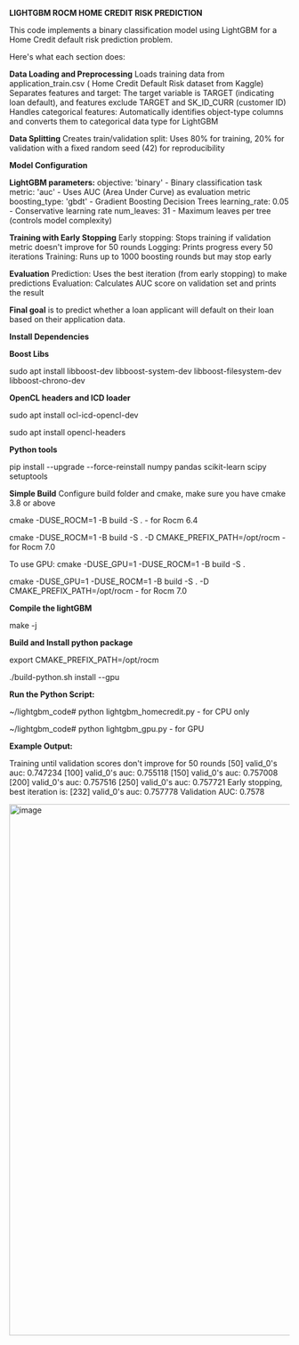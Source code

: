**LIGHTGBM ROCM HOME CREDIT RISK PREDICTION**


This code implements a binary classification model using LightGBM for a Home Credit default risk prediction problem. 

Here's what each section does:

**Data Loading and Preprocessing**
Loads training data from application_train.csv ( Home Credit Default Risk dataset from Kaggle)
Separates features and target: The target variable is TARGET (indicating loan default), and features exclude TARGET and SK_ID_CURR (customer ID)
Handles categorical features: Automatically identifies object-type columns and converts them to categorical data type for LightGBM

**Data Splitting**
Creates train/validation split: Uses 80% for training, 20% for validation with a fixed random seed (42) for reproducibility

**Model Configuration**

**LightGBM parameters:**
objective: 'binary' - Binary classification task
metric: 'auc' - Uses AUC (Area Under Curve) as evaluation metric
boosting_type: 'gbdt' - Gradient Boosting Decision Trees
learning_rate: 0.05 - Conservative learning rate
num_leaves: 31 - Maximum leaves per tree (controls model complexity)

**Training with Early Stopping**
Early stopping: Stops training if validation metric doesn't improve for 50 rounds
Logging: Prints progress every 50 iterations
Training: Runs up to 1000 boosting rounds but may stop early

**Evaluation**
Prediction: Uses the best iteration (from early stopping) to make predictions
Evaluation: Calculates AUC score on validation set and prints the result

**Final goal** is to predict whether a loan applicant will default on their loan based on their application data.

**Install Dependencies**

**Boost Libs**

sudo apt install libboost-dev libboost-system-dev libboost-filesystem-dev libboost-chrono-dev

**OpenCL headers and ICD loader**

sudo apt install ocl-icd-opencl-dev

sudo apt install opencl-headers

**Python tools**

pip install --upgrade --force-reinstall numpy pandas scikit-learn scipy setuptools

**Simple Build**
Configure build folder and cmake, make sure you have cmake 3.8 or above

cmake -DUSE_ROCM=1 -B build -S .     - for Rocm 6.4

cmake -DUSE_ROCM=1 -B build -S . -D CMAKE_PREFIX_PATH=/opt/rocm     - for Rocm 7.0

To use GPU:
cmake -DUSE_GPU=1 -DUSE_ROCM=1 -B build -S .

cmake -DUSE_GPU=1 -DUSE_ROCM=1 -B build -S . -D CMAKE_PREFIX_PATH=/opt/rocm     - for Rocm 7.0

**Compile the lightGBM**

make -j

**Build and Install python package**

export CMAKE_PREFIX_PATH=/opt/rocm

./build-python.sh install --gpu

**Run the Python Script:**

~/lightgbm_code# python lightgbm_homecredit.py  - for CPU only

~/lightgbm_code# python lightgbm_gpu.py         - for GPU 

**Example Output:**

Training until validation scores don't improve for 50 rounds
[50]    valid_0's auc: 0.747234
[100]   valid_0's auc: 0.755118
[150]   valid_0's auc: 0.757008
[200]   valid_0's auc: 0.757516
[250]   valid_0's auc: 0.757721
Early stopping, best iteration is:
[232]   valid_0's auc: 0.757778
Validation AUC: 0.7578

<img width="1681" height="955" alt="image" src="https://github.com/user-attachments/assets/46f4b9f0-87a4-4f7a-8e16-408ed746520e" />
